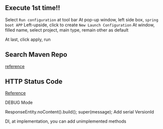 ## Execute 1st time!!

Select `Run configuration` at tool bar
At pop-up window, left side box, `spring boot APP`
Left-upside, click to create `New Launch Configuration`
At window, filled name, select project, main type, remain other as default

At last, click apply, run 

## Search Maven Repo
[reference](https://mvnrepository.com)

## HTTP Status Code
[Reference](https://en.wikipedia.org/wiki/List_of_HTTP_status_codes)




DEBUG Mode

ResponseEntity.noContent().build();
super(message);
Add serial VersionId

DI, at implementation, you can add unimplemented methods
